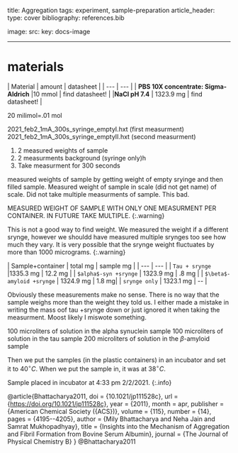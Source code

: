title: Aggregation 
tags: experiment, sample-preparation 
article_header:
  type: cover
  bibliography: references.bib  

  image:
    src: 
    key: docs-image



---
# materials 


| Material | amount | datasheet |
| --- | --- |
|  **PBS 10X concentrate: Sigma-Aldrich**  |10 mmol |  find datasheet! |
|**NaCl pH 7.4**  | 1323.9 mg | find datasheet! |

20 milimol=.01 mol 





2021_feb2_1mA_300s_syringe_emptyI.hxt (first measurment)
2021_feb2_1mA_300s_syringe_emptyII.hxt (second measurment)
<ol>
<li>2 measured weights of sample</li>
<li>2 measurments background (syringe only)h</li>
<li>Take measurment for 300 seconds </li>
</ol>



measured weights of sample by getting weight of empty sryinge and then filled sample.  Measured weight of sample in scale (did not get name) of scale. Did not take multiple measurments of sample. This bad. 

MEASURED WEIGHT OF SAMPLE WITH ONLY ONE MEASURMENT PER CONTAINER. IN FUTURE TAKE MULTIPLE.
{:.warning}


This is not a good way to find weight. We measured the weight if a different srynge, however we shouldd have measured multiple srynges too see how much they vary. It is very possible that the srynge weight fluctuates by more than 1000 micrograms.
{:.warning}


| Sample+container | total mg | sample mg |
| --- | --- |
| `Tau + srynge` |1335.3 mg |  12.2 mg |
| `$alpha$-syn +srynge` | 1323.9 mg | .8 mg |
| `$\beta$-amyloid +srynge` | 1324.9 mg | 1.8 mg|
| `srynge only` | 1323.1 mg | -- |

Obviously these measurements make no sense. There is no way that the sample weighs more than the weight they told us. I either made a mistake in writing the mass oof tau +srynge down or just ignored it when taking the measurment. Moost likely I miswote something. 

 100 microliters of solution in the alpha synuclein sample 
 100 microliters of solution in the tau sample 
 200 microliters of solution in the $\beta$-amyloid  sample 



Then we put the samples (in the plastic containers) in an incubator and set it to 40$^{\circ}C$. When we put the sample in, it was at 38$^{\circ}C$.

Sample placed in incubator at 4:33 pm 2/2/2021.
{:.info}

@article{Bhattacharya2011,
  doi = {10.1021/jp111528c},
  url = {https://doi.org/10.1021/jp111528c},
  year = {2011},
  month = apr,
  publisher = {American Chemical Society ({ACS})},
  volume = {115},
  number = {14},
  pages = {4195--4205},
  author = {Mily Bhattacharya and Neha Jain and Samrat Mukhopadhyay},
  title = {Insights into the Mechanism of Aggregation and Fibril Formation from Bovine Serum Albumin},
  journal = {The Journal of Physical Chemistry B}
}
@Bhattacharya2011

